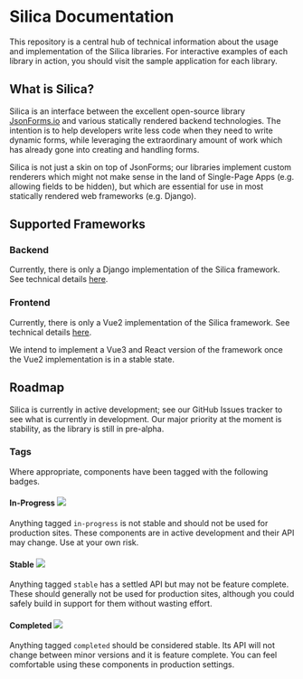 # Silica Documentation

This repository is a central hub of technical information about the usage and implementation of the Silica libraries.
For interactive examples of each library in action, you should visit the sample application for each library.


## What is Silica?

Silica is an interface between the excellent open-source library [JsonForms.io](www.jsonforms.io) and various statically
rendered backend technologies. The intention is to help developers write less code when they need to write dynamic forms,
while leveraging the extraordinary amount of work which has already gone into creating and handling forms.

Silica is not just a skin on top of JsonForms; our libraries implement custom renderers which might not make sense in
the land of Single-Page Apps (e.g. allowing fields to be hidden), but which are essential for use in most statically
rendered web frameworks (e.g. Django).

## Supported Frameworks

### Backend
Currently, there is only a Django implementation of the Silica framework. See technical details [here](/django/readme.md).

### Frontend
Currently, there is only a Vue2 implementation of the Silica framework. See technical details [here](/vue2/readme.md).

We intend to implement a Vue3 and React version of the framework once the Vue2 implementation is in a stable state.

## Roadmap
Silica is currently in active development; see our GitHub Issues tracker to see what is currently in development.
Our major priority at the moment is stability, as the library is still in pre-alpha.

### Tags
Where appropriate, components have been tagged with the following badges.

#### In-Progress <img src="https://img.shields.io/static/v1?label=status&message=in-progress&color=red"/>
Anything tagged `in-progress` is not stable and should not be used for production sites. These components are in
active development and their API may change. Use at your own risk.


#### Stable <img src="https://img.shields.io/static/v1?label=status&message=in-progress&color=yellow"/>
Anything tagged `stable` has a settled API but may not be feature complete. These should generally not be used
for production sites, although you could safely build in support for them without wasting effort.

#### Completed <img src="https://img.shields.io/static/v1?label=status&message=stable&color=green"/>
Anything tagged `completed` should be considered stable. Its API will not change between minor versions and it is 
feature complete. You can feel comfortable using these components in production settings.
